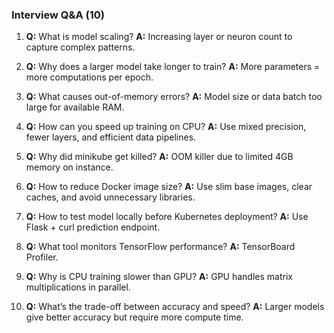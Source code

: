 ### Interview Q&A (10)

1. **Q:** What is model scaling?
   **A:** Increasing layer or neuron count to capture complex patterns.

2. **Q:** Why does a larger model take longer to train?
   **A:** More parameters = more computations per epoch.

3. **Q:** What causes out-of-memory errors?
   **A:** Model size or data batch too large for available RAM.

4. **Q:** How can you speed up training on CPU?
   **A:** Use mixed precision, fewer layers, and efficient data pipelines.

5. **Q:** Why did minikube get killed?
   **A:** OOM killer due to limited 4GB memory on instance.

6. **Q:** How to reduce Docker image size?
   **A:** Use slim base images, clear caches, and avoid unnecessary libraries.

7. **Q:** How to test model locally before Kubernetes deployment?
   **A:** Use Flask + curl prediction endpoint.

8. **Q:** What tool monitors TensorFlow performance?
   **A:** TensorBoard Profiler.

9. **Q:** Why is CPU training slower than GPU?
   **A:** GPU handles matrix multiplications in parallel.

10. **Q:** What’s the trade-off between accuracy and speed?
    **A:** Larger models give better accuracy but require more compute time.
